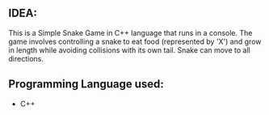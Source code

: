 ## IDEA:
This is a Simple Snake Game  in C++ language that runs in a console. The game involves controlling a snake to eat food (represented by 'X') and grow in length while avoiding collisions with its own tail. 
Snake can move to all directions. 
## Programming Language used:
- C++

